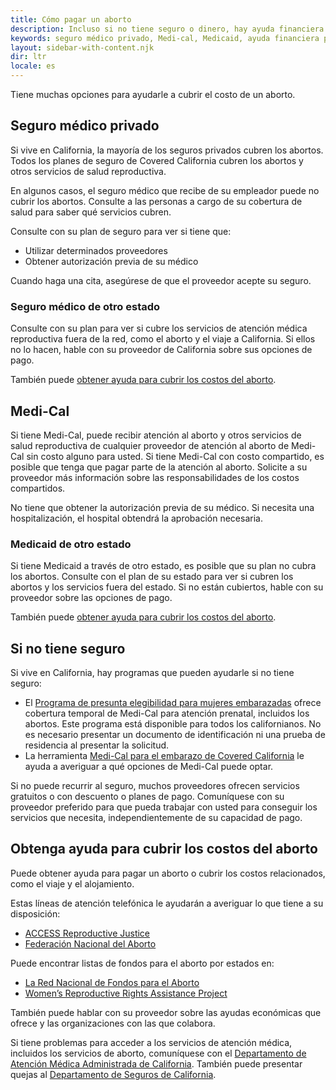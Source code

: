 ```yaml
---
title: Cómo pagar un aborto
description: Incluso si no tiene seguro o dinero, hay ayuda financiera disponible para ayudarle a cubrir el costo de un aborto en California.
keywords: seguro médico privado, Medi-cal, Medicaid, ayuda financiera para el aborto
layout: sidebar-with-content.njk
dir: ltr
locale: es
---
```

Tiene muchas opciones para ayudarle a cubrir el costo de un aborto.

## Seguro médico privado

Si vive en California, la mayoría de los seguros privados cubren los abortos. Todos los planes de seguro de Covered California cubren los abortos y otros servicios de salud reproductiva.

En algunos casos, el seguro médico que recibe de su empleador puede no cubrir los abortos. Consulte a las personas a cargo de su cobertura de salud para saber qué servicios cubren.

Consulte con su plan de seguro para ver si tiene que:

- Utilizar determinados proveedores
- Obtener autorización previa de su médico

Cuando haga una cita, asegúrese de que el proveedor acepte su seguro.

### Seguro médico de otro estado

Consulte con su plan para ver si cubre los servicios de atención médica reproductiva fuera de la red, como el aborto y el viaje a California. Si ellos no lo hacen, hable con su proveedor de California sobre sus opciones de pago.

También puede [obtener ayuda para cubrir los costos del aborto](#get-help-covering-abortion-costs).

## Medi-Cal

Si tiene Medi-Cal, puede recibir atención al aborto y otros servicios de salud reproductiva de cualquier proveedor de atención al aborto de Medi-Cal sin costo alguno para usted. Si tiene Medi-Cal con costo compartido, es posible que tenga que pagar parte de la atención al aborto. Solicite a su proveedor más información sobre las responsabilidades de los costos compartidos.

No tiene que obtener la autorización previa de su médico. Si necesita una hospitalización, el hospital obtendrá la aprobación necesaria.

### Medicaid de otro estado

Si tiene Medicaid a través de otro estado, es posible que su plan no cubra los abortos. Consulte con el plan de su estado para ver si cubren los abortos y los servicios fuera del estado. Si no están cubiertos, hable con su proveedor sobre las opciones de pago.

También puede [obtener ayuda para cubrir los costos del aborto](#get-help-covering-abortion-costs).

## Si no tiene seguro

Si vive en California, hay programas que pueden ayudarle si no tiene seguro:

- El [Programa de presunta elegibilidad para mujeres embarazadas](https://www.dhcs.ca.gov/services/medi-cal/eligibility/Pages/PE_Info_women.aspx) ofrece cobertura temporal de Medi-Cal para atención prenatal, incluidos los abortos. Este programa está disponible para todos los californianos. No es necesario presentar un documento de identificación ni una prueba de residencia al presentar la solicitud.
- La herramienta [Medi-Cal para el embarazo de Covered California](https://www.coveredca.com/health/medi-cal/pregnant-women/) le ayuda a averiguar a qué opciones de Medi-Cal puede optar.

Si no puede recurrir al seguro, muchos proveedores ofrecen servicios gratuitos o con descuento o planes de pago. Comuníquese con su proveedor preferido para que pueda trabajar con usted para conseguir los servicios que necesita, independientemente de su capacidad de pago.

## Obtenga ayuda para cubrir los costos del aborto

Puede obtener ayuda para pagar un aborto o cubrir los costos relacionados, como el viaje y el alojamiento.

Estas líneas de atención telefónica le ayudarán a averiguar lo que tiene a su disposición:

- [ACCESS Reproductive Justice](https://accessrj.org/case-study/access-reproductive-justice-healthline/)
- [Federación Nacional del Aborto](https://prochoice.org/patients/naf-hotline/)

Puede encontrar listas de fondos para el aborto por estados en:

- [La Red Nacional de Fondos para el Aborto](https://abortionfunds.org/need-abortion/)
- [Women’s Reproductive Rights Assistance Project](https://wrrap.org/assistance-services/find-abortion-funds/)

También puede hablar con su proveedor sobre las ayudas económicas que ofrece y las organizaciones con las que colabora.

Si tiene problemas para acceder a los servicios de atención médica, incluidos los servicios de aborto, comuníquese con el [Departamento de Atención Médica Administrada de California](https://www.dmhc.ca.gov/AbouttheDMHC/Contactus.aspx). También puede presentar quejas al [Departamento de Seguros de California](https://cdiapps.insurance.ca.gov/CP/login/).
